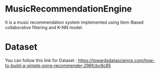 # MusicRecommendationEngine
It is a music recommendation system implemented using Item-Based collaborative filtering and K-NN model.
# Dataset
You can follow this link for Dataset : https://towardsdatascience.com/how-to-build-a-simple-song-recommender-296fcbc8c85
